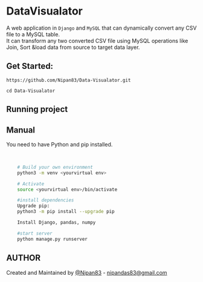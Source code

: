 # DataVisualator

A web application in `Django` and `MySQL` that can dynamically convert any CSV file to a MySQL table.
<br>
It can transform any two converted CSV file using MySQL operations like Join, Sort &load data from source to target data layer.



## Get Started:


`https://github.com/Nipan83/Data-Visualator.git`

`cd Data-Visualator`

## Running project

## Manual

You need to have Python and pip installed.

<br>

```sh
	# Build your own environment
	python3 -m venv <yourvirtual env>

	# Activate
	source <yourvirtual env>/bin/activate

	#install dependencies
	Upgrade pip:
	python3 -m pip install --upgrade pip

	Install Django, pandas, numpy 

	#start server
	python manage.py runserver


```



## AUTHOR

Created and Maintained by [@Nipan83](https://github.com/Nipan83) - nipandas83@gmail.com

